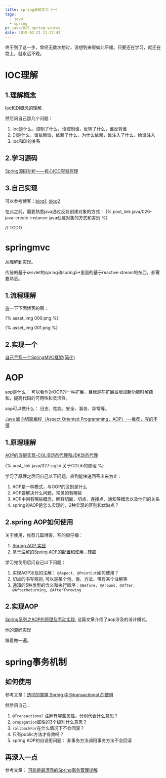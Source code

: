 ```yaml
---
title: spring源码学习（一）
tags:
  - java
  - spring
p: java/025-spring-source
date: 2019-02-21 11:27:42
---
```


终于到了这一步，曾经无数次想过，没想到来得如此平缓。只要还在学习，就还在路上，就永远不晚。

# IOC理解

## 1.理解概念
[Ioc和DI概念的理解](https://jinnianshilongnian.iteye.com/blog/1413846).

然后问自己那几个问题：
1. Ioc是什么，控制了什么，谁控制谁，反转了什么，谁反转谁
2. DI是什么，谁依赖谁，依赖了什么，为什么依赖，谁注入了什么，给谁注入
3. Ioc和DI的关系

## 2.学习源码
[Spring源码剖析——核心IOC容器原理](https://blog.csdn.net/lisongjia123/article/details/52129340)

## 3.自己实现

可以参考博客：[blog1](https://segmentfault.com/a/1190000013130650), [blog2](https://www.jianshu.com/p/72aeb5d94360)

在此之前，需要熟悉java通过反射创建对象的方式： {% post_link java/026-java-create-instance  java创建对象的方式和差别 %}


// TODO

# springmvc
从理解到实现。

传统的基于servlet的spring和spring5+里面的基于reactive stream的东西，都需要熟悉。

## 1.流程理解
盗一下下面博客的图：

{% asset_img 000.png %}

{% asset_img 001.png %}


## 2.实现一个
[自己手写一个SpringMVC框架(简化)](https://my.oschina.net/liughDevelop/blog/1622646)

# AOP

aop是什么： 可以看作对OOP的一种扩展，目标是在扩展或增加新功能时解藕和，提高代码的可用性和灵活性。

aop可以做什么： 日志、性能、安全、事务、异常等。

[Java 面向切面编程（Aspect Oriented Programming，AOP）---推荐，写的不错](https://www.cnblogs.com/liuning8023/p/4343957.html)

## 1.原理理解

[AOP的底层实现-CGLIB动态代理和JDK动态代理](https://blog.csdn.net/dreamrealised/article/details/12885739)

{% post_link java/027-cglib 关于CGLib的原理 %}

学习了原理之后问自己以下问题，直到能快速回答出来为止：
1. AOP是一种模式，与OOP的区别是什么
2. AOP要解决什么问题，常见的有哪些
3. AOP中间有哪些概念，解释切面、切点、连接点、通知等概念以及他们的关系
4. spring的AOP是怎么实现的，2种实现的区别和优缺点？

## 2.spring AOP如何使用

关于使用，推荐几篇博客，写的很仔细：
1. [Spring AOP 实战](https://segmentfault.com/a/1190000007469982)
2. [基于注解的Spring AOP的配置和使用--转载](https://www.cnblogs.com/davidwang456/p/4013631.html)

学习完使用后问自己以下问题：
1. 实现AOP涉及的注解： `@Aspect, @PointCut`如何使用？
2. 切点的书写规则, 可以是某个包、类、方法、带有某个注解等
3. 通知的5种类型的含义和执行顺序：`@Before, @Around, @After, @AfterReturning, @AfterThrowing`


## 2.实现AOP

[Spring系列之AOP的原理及手动实现](https://juejin.im/post/5c1c402b6fb9a049a570df27), 这篇文章介绍了aop涉及的设计模式。

[他的源码实现](https://github.com/lliyu/myspring/tree/master/src/main/java/aop)

跟着做一遍。

# spring事务机制

## 如何使用
参考文章：[透彻的掌握 Spring 中@transactional 的使用](https://www.ibm.com/developerworks/cn/java/j-master-spring-transactional-use/index.html)

然后问自己：
1. `@Transactional` 注解有哪些属性，分别代表什么意思？
2. `propagation`属性的3个级别什么意思？
3. `rollbackFor`在什么情况下不会回滚？
4. 只有public方法才有效吗？
5. spring AOP的自调用问题： 非事务方法调用事务方法不会回滚

## 再深入一点
参考文章： [可能是最漂亮的Spring事务管理详解](https://juejin.im/post/5b00c52ef265da0b95276091)

